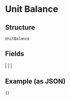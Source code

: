 
# Unit Balance

## Structure

`UnitBalance`

## Fields

|  |
| 

## Example (as JSON)

```json
{}
```

